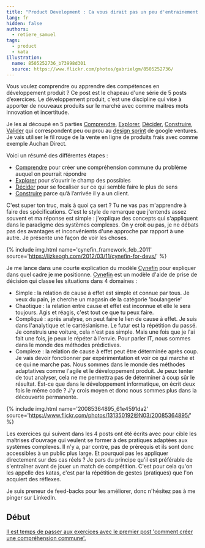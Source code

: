 ```yaml
---
title: "Product Development : Ca vous dirait pas un peu d'entrainement ?"
lang: fr
hidden: false
authors:
  - retiere_samuel
tags:
  - product
  - kata
illustration:
  name: 8505252736_b73998d301
  source: https://www.flickr.com/photos/gabrielgm/8505252736/
---
```

Vous voulez comprendre ou apprendre des compétences en développement produit ? Ce post est le chapeau d'une série de 5 posts d’exercices. Le développement produit, c'est une discipline qui vise à apporter de nouveaux produits sur le marché avec comme maitres mots innovation et incertitude.

Je les ai découpé en 5 parties [Comprendre], [Explorer], [Décider], [Construire], [Valider] qui correspondent peu ou prou au [design sprint] de google ventures. Je vais utiliser le fil rouge de la vente en ligne de produits frais avec comme exemple Auchan Direct.

Voici un résumé des différentes étapes :

- [Comprendre] pour créer une compréhension commune du problème auquel on pourrait répondre
- [Explorer] pour s’ouvrir le champ des possibles
- [Décider] pour se focaliser sur ce qui semble faire le plus de sens
- [Construire] parce qu’à l’arrivée il y a un client.


C'est super ton truc, mais à quoi ça sert ? Tu ne vas pas m'apprendre à faire des spécifications. C'est le style de remarque que j'entends assez souvent et ma réponse est simple : j'explique des concepts qui s'appliquent dans le paradigme des systèmes complexes. On y croit ou pas, je ne débats pas des avantages et inconvénients d'une approche par rapport à une autre. Je présente une façon de voir les choses.


{% include img.html
    name='cynefin_framework_feb_2011'
    source='https://lizkeogh.com/2012/03/11/cynefin-for-devs/'
%}

Je me lance dans une courte explication du modèle [Cynefin] pour expliquer dans quel cadre je me positionne. [Cynefin] est un modèle d'aide de prise de décision qui classe les situations dans 4 domaines :

- Simple : la relation de cause à effet est simple et connue par tous. Je veux du pain, je cherche un magasin de la catégorie 'boulangerie'
- Chaotique : la relation entre cause et effet est inconnue et elle le sera toujours. Agis et réagis, c'est tout ce que tu peux faire.
- Compliqué : après analyse, on peut faire le lien de cause à effet. Je suis dans l'analytique et le cartésianisme. Le futur est la répétition du passé. Je construis une voiture, cela n'est pas simple. Mais une fois que je l'ai fait une fois, je peux le répéter à l'envie. Pour parler IT, nous sommes dans le monde des méthodes prédictives.
- Complexe : la relation de cause à effet peut être déterminée après coup. Je vais devoir fonctionner par expérimentation et voir ce qui marche et ce qui ne marche pas. Nous sommes dans le monde des méthodes adaptatives comme l'agile et le développement produit. Je peux tenter de tout analyser, cela ne me permettra pas de déterminer à coup sûr le résultat. Est-ce que dans le développement informatique, on écrit deux fois le même code ? J'y crois moyen et donc nous sommes plus dans la découverte permanente.

{% include img.html
    name='20085364895_61e4591da2'
    source='https://www.flickr.com/photos/131350192@N03/20085364895/'
%}

Les exercices qui suivent dans les 4 posts ont été écrits avec pour cible les maîtrises d'ouvrage qui veulent se former à des pratiques adaptées aux systèmes complexes. Il n'y a, par contre, pas de prérequis et ils sont donc accessibles à un public plus large. Et pourquoi pas les appliquer directement sur des cas réels ? Je pars du principe qu'il est préférable de s'entraîner avant de jouer un match de compétition. C'est pour cela qu'on les appelle des katas, c'est par la répétition de gestes (pratiques) que l'on acquiert des réflexes.

Je suis preneur de feed-backs pour les améliorer, donc n'hésitez pas à me pinger sur LinkedIn.

## Début

[Il est temps de passer aux exercices avec le premier post 'comment créer une compréhension commune'.](/articles/2016/11/24/katastrophe_1_share.html)

[design sprint]: https://library.gv.com/the-product-design-sprint-understand-day-1-e164f76e69cf#.6nykd8v0s
[Comprendre]: /articles/2016/11/24/katastrophe_1_share.html
[Explorer]: /articles/2016/11/24/katastrophe_2_diverge.html
[Décider]: /articles/2016/11/24/katastrophe_3_converge.html
[Construire]: /articles/2016/11/24/katastrophe_4_build.html
[Valider]: /articles/2016/12/05/katastrophe_5_validate.html
[Cynefin]: https://en.wikipedia.org/wiki/Cynefin_framework
